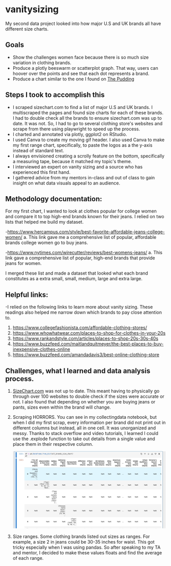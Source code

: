 # vanitysizing
My second data project looked into how major U.S and UK brands all have different size charts. 

## Goals
- Show the challenges women face because there is so much size variation in clothing brands.
- Produce a plotly beeswarm or scatterplot graph. That way, users can hoover over the points and see that each dot represents a brand.
- Produce a chart similar to the one I found on [The Pudding](https://pudding.cool/projects/vocabulary/index.html)

 ## Steps I took to accomplish this 
- I scraped sizechart.com to find a list of major U.S and UK brands. I multiscraped the pages and found size charts for each of these brands. I had to double check all the brands to ensure sizechart.com was up to date. It was not. So, I had to go to several clothing store's websites and scrape from there using playwright to speed up the process.
- I charted and annotated via plotly, ggplot2 on RStudio.
- I used Canva to create my moving gif header. I also used Canva to make my first range chart, specifically, to paste the logos as a the y-axis instead of standard text.
- I always envisioned creating a scrolly feature on the bottom, specifically a measuring tape, because it matched my topic's theme.
- I interviewed an expert on vanity sizing and a source who has experienced this first hand.
- I gathered advice from my mentors in-class and out of class to gain insight on what data visuals appeal to an audience. 

## Methodology documentation:
For my first chart, I wanted to look at clothes popular for college women and compare it to top high-end brands known for their jeans. I relied on two lists that helped me 
build my dataset. 

   -https://www.hercampus.com/style/best-favorite-affordable-jeans-college-women/
      a. This link gave me a comprehensive list of popular, affordable brands college women go to buy jeans. 

   -https://www.nytimes.com/wirecutter/reviews/best-womens-jeans/
      a. This link gave a comprehensive list of popular, high-end brands that provide jeans for women. 

   I merged these list and made a dataset that looked what each brand constitutes as a extra small, small, medium, large and extra large. 

## Helpful links: 

-I relied on the following links to learn more about vanity sizing. These readings also helped me narrow down which brands to pay close attention to.

1) https://www.collegefashionista.com/affordable-clothing-stores/
2) https://www.whowhatwear.com/places-to-shop-for-clothes-in-your-20s
3) https://www.rankandstyle.com/articles/places-to-shop-20s-30s-40s
4) https://www.buzzfeed.com/maitlandquitmeyer/the-best-places-to-buy-inexpensive-clothes-online
5) https://www.buzzfeed.com/amandadavis3/best-online-clothing-store


## Challenges, what I learned and data analysis process. 
 1. [SizeChart.com](https://www.sizechart.com/) was not up to date. This meant having to physically go through over 100 websites to double check if the sizes were accurate or not. I also found that depending on whether you are buying jeans or pants, sizes even within the brand will change. 

 2. Scraping HORRORS. You can see in my collectingdata notebook, but when I did my first scrap, every information per brand did not print out in different columns but instead, all in one cell. It was unorganized and messy. Thanks to stack overflow and video tutorials, I learned I could use the .explode function to take out details from a single value and place them in their respective column.

    ![Alt text](horror.png)

 4. Size ranges. Some clothing brands listed out sizes as ranges. For example, a size 2 in jeans could be 30-35 inches for waist. This got tricky especially when I was using pandas. So after speaking to my TA and mentor, I decided to make these values floats and find the average of each range. 
